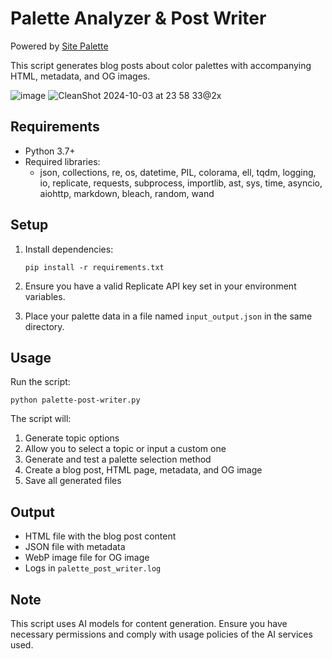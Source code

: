 # Palette Analyzer & Post Writer
Powered by [Site Palette](https://palette.site)

This script generates blog posts about color palettes with accompanying HTML, metadata, and OG images.

![image](https://github.com/user-attachments/assets/b65f197b-35cb-4aad-b91c-920c10e127ed)
![CleanShot 2024-10-03 at 23 58 33@2x](https://github.com/user-attachments/assets/d0c85ddf-6e12-4553-8562-fa84dbfc3c48)

## Requirements

- Python 3.7+
- Required libraries: 
  - json, collections, re, os, datetime, PIL, colorama, ell, tqdm, logging, io, replicate, requests, subprocess, importlib, ast, sys, time, asyncio, aiohttp, markdown, bleach, random, wand

## Setup

1. Install dependencies:
   ```
   pip install -r requirements.txt
   ```

2. Ensure you have a valid Replicate API key set in your environment variables.

3. Place your palette data in a file named `input_output.json` in the same directory.

## Usage

Run the script:

```
python palette-post-writer.py
```

The script will:
1. Generate topic options
2. Allow you to select a topic or input a custom one
3. Generate and test a palette selection method
4. Create a blog post, HTML page, metadata, and OG image
5. Save all generated files

## Output

- HTML file with the blog post content
- JSON file with metadata
- WebP image file for OG image
- Logs in `palette_post_writer.log`

## Note

This script uses AI models for content generation. Ensure you have necessary permissions and comply with usage policies of the AI services used.
